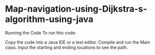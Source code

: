 # Map-navigation-using-Dijkstra-s-algorithm-using-java


Running the Code
To run this code:

Copy the code into a Java IDE or a text editor.
Compile and run the Main class.
Input the starting and ending locations to see the path.




